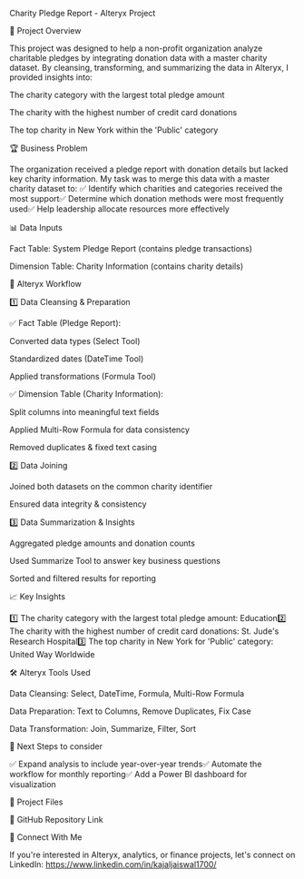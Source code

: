 Charity Pledge Report - Alteryx Project

📌 Project Overview

This project was designed to help a non-profit organization analyze charitable pledges by integrating donation data with a master charity dataset. By cleansing, transforming, and summarizing the data in Alteryx, I provided insights into:

The charity category with the largest total pledge amount

The charity with the highest number of credit card donations

The top charity in New York within the 'Public' category

🏆 Business Problem

The organization received a pledge report with donation details but lacked key charity information. My task was to merge this data with a master charity dataset to:
✅ Identify which charities and categories received the most support✅ Determine which donation methods were most frequently used✅ Help leadership allocate resources more effectively

📊 Data Inputs

Fact Table: System Pledge Report (contains pledge transactions)

Dimension Table: Charity Information (contains charity details)

🔧 Alteryx Workflow

1️⃣ Data Cleansing & Preparation

✅ Fact Table (Pledge Report):

Converted data types (Select Tool)

Standardized dates (DateTime Tool)

Applied transformations (Formula Tool)

✅ Dimension Table (Charity Information):

Split columns into meaningful text fields

Applied Multi-Row Formula for data consistency

Removed duplicates & fixed text casing

2️⃣ Data Joining

Joined both datasets on the common charity identifier

Ensured data integrity & consistency

3️⃣ Data Summarization & Insights

Aggregated pledge amounts and donation counts

Used Summarize Tool to answer key business questions

Sorted and filtered results for reporting

📈 Key Insights

1️⃣ The charity category with the largest total pledge amount: Education2️⃣ The charity with the highest number of credit card donations: St. Jude's Research Hospital3️⃣ The top charity in New York for 'Public' category: United Way Worldwide

🛠 Alteryx Tools Used

Data Cleansing: Select, DateTime, Formula, Multi-Row Formula

Data Preparation: Text to Columns, Remove Duplicates, Fix Case

Data Transformation: Join, Summarize, Filter, Sort

📌 Next Steps to consider

✅ Expand analysis to include year-over-year trends✅ Automate the workflow for monthly reporting✅ Add a Power BI dashboard for visualization

📎 Project Files

🔗 GitHub Repository Link 

🙌 Connect With Me

If you're interested in Alteryx, analytics, or finance projects, let's connect on LinkedIn: https://www.linkedin.com/in/kajaljaiswal1700/


 
